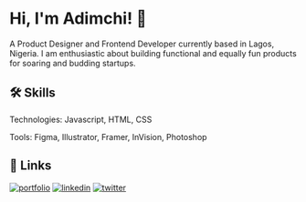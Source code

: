 # Hi, I'm Adimchi! 👋

A Product Designer and Frontend Developer currently based in Lagos, Nigeria. I am enthusiastic about building functional and equally fun products for soaring and budding startups.

## 🛠 Skills

Technologies: Javascript, HTML, CSS

Tools: Figma, Illustrator, Framer, InVision, Photoshop

## 🔗 Links

[![portfolio](https://img.shields.io/badge/my_portfolio-000?style=for-the-badge&logo=ko-fi&logoColor=white)](https://vectorchi.github.io/portfolio/)
[![linkedin](https://img.shields.io/badge/linkedin-0A66C2?style=for-the-badge&logo=linkedin&logoColor=white)](https://www.linkedin.com/in/adimchioka/)
[![twitter](https://img.shields.io/badge/twitter-1DA1F2?style=for-the-badge&logo=twitter&logoColor=white)](https://twitter.com/vector_chi)
